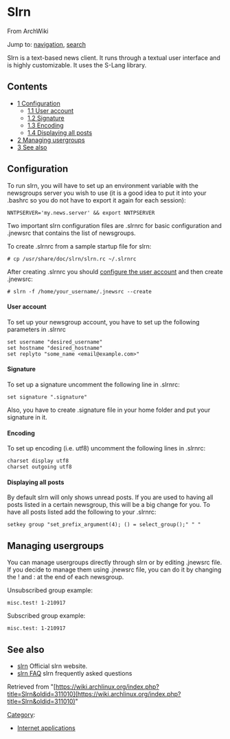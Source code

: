 # Slrn

From ArchWiki

Jump to: [navigation](#column-one), [search](#searchInput)

Slrn is a text-based news client. It runs through a textual user interface and is highly customizable. It uses the S-Lang library.

## Contents

*   [1 Configuration](#Configuration)
    *   [1.1 User account](#User_account)
    *   [1.2 Signature](#Signature)
    *   [1.3 Encoding](#Encoding)
    *   [1.4 Displaying all posts](#Displaying_all_posts)
*   [2 Managing usergroups](#Managing_usergroups)
*   [3 See also](#See_also)

## Configuration

To run slrn, you will have to set up an environment variable with the newsgroups server you wish to use (it is a good idea to put it into your .bashrc so you do not have to export it again for each session):

```
NNTPSERVER='my.news.server' && export NNTPSERVER

```

Two important slrn configuration files are .slrnrc for basic configuration and .jnewsrc that contains the list of newsgroups.

To create .slrnrc from a sample startup file for slrn:

```
# cp /usr/share/doc/slrn/slrn.rc ~/.slrnrc

```

After creating .slrnrc you should [configure the user account](#User_account) and then create .jnewsrc:

```
# slrn -f /home/your_username/.jnewsrc --create

```

#### User account

To set up your newsgroup account, you have to set up the following parameters in .slrnrc

```
set username "desired_username"
set hostname "desired_hostname"
set replyto "some_name <email@example.com>"

```

#### Signature

To set up a signature uncomment the following line in .slrnrc:

```
set signature ".signature"

```

Also, you have to create .signature file in your home folder and put your signature in it.

#### Encoding

To set up encoding (i.e. utf8) uncomment the following lines in .slrnrc:

```
charset display utf8
charset outgoing utf8

```

#### Displaying all posts

By default slrn will only shows unread posts. If you are used to having all posts listed in a certain newsgroup, this will be a big change for you. To have all posts listed add the following to your .slrnrc:

```
setkey group "set_prefix_argument(4); () = select_group();" " "

```

## Managing usergroups

You can manage usergroups directly through slrn or by editing .jnewsrc file. If you decide to manage them using .jnewsrc file, you can do it by changing the ! and : at the end of each newsgroup.

Unsubscribed group example:

```
misc.test! 1-210917

```

Subscribed group example:

```
misc.test: 1-210917

```

## See also

*   [slrn](http://slrn.sourceforge.net/index.html) Official slrn website.
*   [slrn FAQ](http://slrn.sourceforge.net/docs/slrn-FAQ.html#toc3) slrn frequently asked questions

Retrieved from "[https://wiki.archlinux.org/index.php?title=Slrn&oldid=311010](https://wiki.archlinux.org/index.php?title=Slrn&oldid=311010)"

[Category](/index.php/Special:Categories "Special:Categories"):

*   [Internet applications](/index.php/Category:Internet_applications "Category:Internet applications")